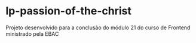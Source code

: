 # lp-passion-of-the-christ
Projeto desenvolvido para a conclusão do módulo 21 do curso de Frontend ministrado pela EBAC

